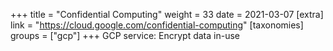 +++
title = "Confidential Computing"
weight = 33
date = 2021-03-07
[extra]
link = "https://cloud.google.com/confidential-computing"
[taxonomies]
groups = ["gcp"]
+++
GCP service: Encrypt data in-use

